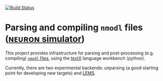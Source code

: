 [![Build Status](https://travis-ci.org/borismarin/nmodl-lems.svg?branch=master)](https://travis-ci.org/borismarin/nmodl-lems)
# Parsing and compiling `nmodl` files ([ɴᴇᴜʀᴏɴ simulator](http://neuron.yale.edu/neuron/))

This project provides infrastructure for parsing and post-processing (e.g.
compiling) [`nmodl` files](https://www.neuron.yale.edu/neuron/static/docs/help/neuron/nmodl/nmodl.html),
using the [textX](https://github.com/igordejanovic/textx) language workbench (python).

Currently, there are two experimental backends: unparsing (a good starting point for
developing new targets) and [LEMS](https://github.com/LEMS/LEMS).


